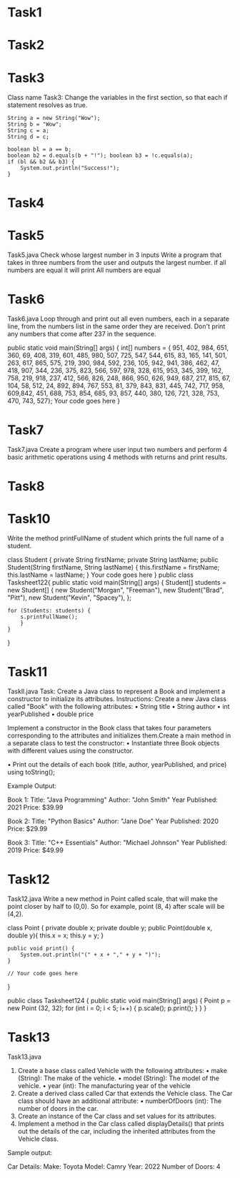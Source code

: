 # Task1
# Task2
# Task3
Class name Task3:
Change the variables in the first section, so that each if statement resolves as true.

    String a = new String("Wow");
    String b = "Wow";
    String c = a;
    String d = c;

    boolean bl = a == b;
    boolean b2 = d.equals(b + "!"); boolean b3 = !c.equals(a);
    if (bl && b2 && b3) {
        System.out.println("Success!");
    }

# Task4
# Task5

Task5.java
Check whose largest number in 3 inputs
Write a program that takes in three numbers from the user and outputs the largest number. if all numbers are equal it will print All numbers are equal

# Task6

Task6.java
Loop through and print out all even numbers, each in a separate line, from the numbers list in the same order they are received. Don't print any numbers that come after 237 in the sequence. 

public static void main(String[] args) {
    int[] numbers = {
        951, 402, 984, 651, 360, 69, 408, 319, 601, 485, 980, 507, 725, 547, 544, 615, 83, 165, 141, 501, 263, 617, 865, 575, 219, 390, 984, 592, 236, 105, 942, 941, 386, 462, 47, 418, 907, 344, 236, 375, 823, 566, 597, 978, 328, 615, 953, 345, 399, 162, 758, 219, 918, 237, 412, 566, 826, 248, 866, 950, 626, 949, 687, 217,
        815, 67, 104, 58, 512, 24, 892, 894, 767, 553, 81, 379, 843, 831, 445, 742, 717,
        958, 609,842, 451, 688, 753, 854, 685, 93, 857, 440, 380, 126, 721, 328, 753, 470, 743, 527};
    Your code goes here
    }


# Task7

Task7.java
Create a program where user input two numbers and perform 4 basic arithmetic operations using 4 methods with returns and print results.

# Task8


# Task10

Write the method printFullName of student which prints the full name of a student.

class Student {
    private String firstName;
    private String lastName;
    public Student(String firstName, String lastName) {
        this.firstName = firstName;
        this.lastName = lastName;
    }
    Your code goes here
}
public class Tasksheet122{
    public static void main(String[] args) { 
        Student[] students = new Student[] {
            new Student("Morgan", "Freeman"), 
            new Student("Brad", "Pitt"),
            new Student("Kevin", "Spacey"),
    };
    
    for (Students: students) {
        s.printFullName();
        }
    }
}

# Task11

Taskll.java
Task: Create a Java class to represent a Book and implement a constructor to initialize its attributes. Instructions:
Create a new Java class called "Book" with the following attributes:
• String title
• String author 
• int yearPublished
• double price

Implement a constructor in the Book class that takes four parameters corresponding to the attributes and initializes them.Create a main method in a separate class to test the constructor: • Instantiate three Book objects with different values using the constructor.

• Print out the details of each book (title, author, yearPublished, and price) using toString();

Example Output:

Book 1:
Title: "Java Programming"
Author: "John Smith"
Year Published: 2021
Price: $39.99

Book 2:
Title: "Python Basics" Author: "Jane Doe"
Year Published: 2020
Price: $29.99

Book 3:
Title: "C++ Essentials"
Author: "Michael Johnson"
Year Published: 2019
Price: $49.99

# Task12

Task12.java
Write a new method in Point called scale, that will make the point closer by half to (0,0). So for example, point (8, 4) after scale will be (4,2).

class Point {
    private double x;
    private double y;
    public Point(double x, double y){
        this.x = x;
        this.y = y;
    }

    public void print() {
        System.out.println("(" + x + "," + y + ")");
    }

    // Your code goes here
}

public class Tasksheet124 {
    public static void main(String[] args) {
        Point p = new Point (32, 32);
        for (int i = 0; i < 5; i++) {
            p.scale();
            p.print();
        }
    }
}

# Task13

Task13.java
1. Create a base class called Vehicle with the following attributes:
    • make (String): The make of the vehicle.
    • model (String): The model of the vehicle.
    • year (int): The manufacturing year of the vehicle
2. Create a derived class called Car that extends the Vehicle class. The Car class should have an additional attribute:
    • numberOfDoors (int): The number of doors in the car.
3. Create an instance of the Car class and set values for its attributes.
4. Implement a method in the Car class called displayDetails() that prints out the details of the car, including the inherited attributes from the Vehicle class.

Sample output:

Car Details:
Make: Toyota
Model: Camry
Year: 2022
Number of Doors: 4